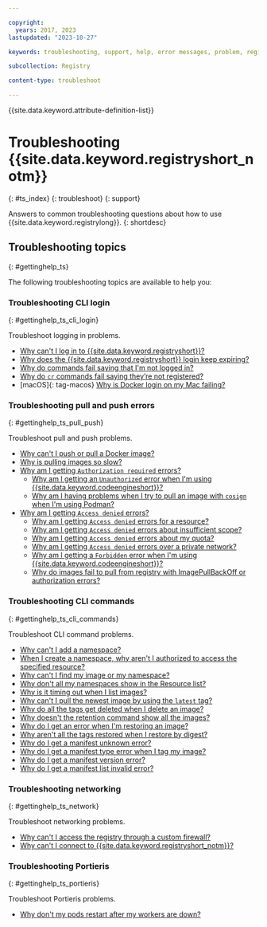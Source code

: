 ```yaml
---

copyright:
  years: 2017, 2023
lastupdated: "2023-10-27"

keywords: troubleshooting, support, help, error messages, problem, registry, support ticket, ticket

subcollection: Registry

content-type: troubleshoot

---
```


{{site.data.keyword.attribute-definition-list}}

# Troubleshooting {{site.data.keyword.registryshort_notm}}
{: #ts_index}
{: troubleshoot}
{: support}

Answers to common troubleshooting questions about how to use {{site.data.keyword.registrylong}}.
{: shortdesc}

## Troubleshooting topics
{: #gettinghelp_ts}

The following troubleshooting topics are available to help you:

### Troubleshooting CLI login
{: #gettinghelp_ts_cli_login}

Troubleshoot logging in problems.

- [Why can't I log in to {{site.data.keyword.registryshort}}?](/docs/Registry?topic=Registry-troubleshoot-login)
- [Why does the {{site.data.keyword.registryshort}} login keep expiring?](/docs/Registry?topic=Registry-troubleshoot-login-expire)
- [Why do commands fail saying that I'm not logged in?](/docs/Registry?topic=Registry-troubleshoot-login-cloud)
- [Why do `cr` commands fail saying they’re not registered?](/docs/Registry?topic=Registry-troubleshoot-login-error)
- [macOS]{: tag-macos} [Why is Docker login on my Mac failing?](/docs/Registry?topic=Registry-troubleshoot-docker-mac)

### Troubleshooting pull and push errors
{: #gettinghelp_ts_pull_push}

Troubleshoot pull and push problems.

- [Why can't I push or pull a Docker image?](/docs/Registry?topic=Registry-troubleshoot-push-pull-docker)
- [Why is pulling images so slow?](/docs/Registry?topic=Registry-troubleshoot-pull-performance)
- [Why am I getting `Authorization required` errors?](/docs/Registry?topic=Registry-troubleshoot-auth-req)
    - [Why am I getting an `Unauthorized` error when I'm using {{site.data.keyword.codeengineshort}}?](/docs/Registry?topic=Registry-troubleshoot-unauthorized-ce)
    - [Why am I having problems when I try to pull an image with `cosign` when I'm using Podman?](/docs/Registry?topic=Registry-troubleshoot-cosign-podman)
- [Why am I getting `Access denied` errors?](/docs/Registry?topic=Registry-troubleshoot-access-denied)
    - [Why am I getting `Access denied` errors for a resource?](/docs/Registry?topic=Registry-troubleshoot-resource)
    - [Why am I getting `Access denied` errors about insufficient scope?](/docs/Registry?topic=Registry-troubleshoot-scope)
    - [Why am I getting `Access denied` errors about my quota?](/docs/Registry?topic=Registry-troubleshoot-quota)
    - [Why am I getting `Access denied` errors over a private network?](/docs/Registry?topic=Registry-troubleshoot-private)
    - [Why am I getting a `Forbidden` error when I'm using {{site.data.keyword.codeengineshort}}?](/docs/Registry?topic=Registry-troubleshoot-forbidden-ce)
    - [Why do images fail to pull from registry with ImagePullBackOff or authorization errors?](/docs/Registry?topic=Registry-ts-app-image-pull)

### Troubleshooting CLI commands
{: #gettinghelp_ts_cli_commands}

Troubleshoot CLI command problems.

- [Why can't I add a namespace?](/docs/Registry?topic=Registry-troubleshoot-add-namespace)
- [When I create a namespace, why aren't I authorized to access the specified resource?](/docs/Registry?topic=Registry-troubleshoot-namespace-auth)
- [Why can't I find my image or my namespace?](/docs/Registry?topic=Registry-troubleshoot-image-find)
- [Why don't all my namespaces show in the Resource list?](/docs/Registry?topic=Registry-troubleshoot-namespace-resource-list)
- [Why is it timing out when I list images?](/docs/Registry?topic=Registry-troubleshoot-image-timeout)
- [Why can't I pull the newest image by using the `latest` tag?](/docs/Registry?topic=Registry-troubleshoot-docker-latest)
- [Why do all the tags get deleted when I delete an image?](/docs/Registry?topic=Registry-troubleshoot-image-rm)
- [Why doesn't the retention command show all the images?](/docs/Registry?topic=Registry-troubleshoot-image-list-retention)
- [Why do I get an error when I'm restoring an image?](/docs/Registry?topic=Registry-troubleshoot-image-restore)
- [Why aren't all the tags restored when I restore by digest?](/docs/Registry?topic=Registry-troubleshoot-image-restore-digest)
- [Why do I get a manifest unknown error?](/docs/Registry?topic=Registry-troubleshoot-manifest-unknown)
- [Why do I get a manifest type error when I tag my image?](/docs/Registry?topic=Registry-troubleshoot-manifest-error-type)
- [Why do I get a manifest version error?](/docs/Registry?topic=Registry-troubleshoot-manifest-error-version)
- [Why do I get a manifest list invalid error?](/docs/Registry?topic=Registry-troubleshoot-manifest-list-error)

### Troubleshooting networking
{: #gettinghelp_ts_network}

Troubleshoot networking problems.

- [Why can't I access the registry through a custom firewall?](/docs/Registry?topic=Registry-troubleshoot-firewall)
- [Why can't I connect to {{site.data.keyword.registryshort_notm}}?](/docs/Registry?topic=Registry-troubleshoot-connect)

### Troubleshooting Portieris
{: #gettinghelp_ts_portieris}

Troubleshoot Portieris problems.

- [Why don't my pods restart after my workers are down?](/docs/Registry?topic=Registry-troubleshoot-pods)
